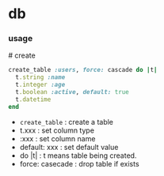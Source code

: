# db

### usage

\# create

```ruby
create_table :users, force: cascade do |t|
  t.string :name
  t.integer :age
  t.boolean :active, default: true
  t.datetime 
end
```

- `create_table`    : create a table
- t.xxx             : set column type
- :xxx              : set column name
- default: xxx      : set default value
- do |t|            : t means table being created.
- force: casecade   : drop table if exists